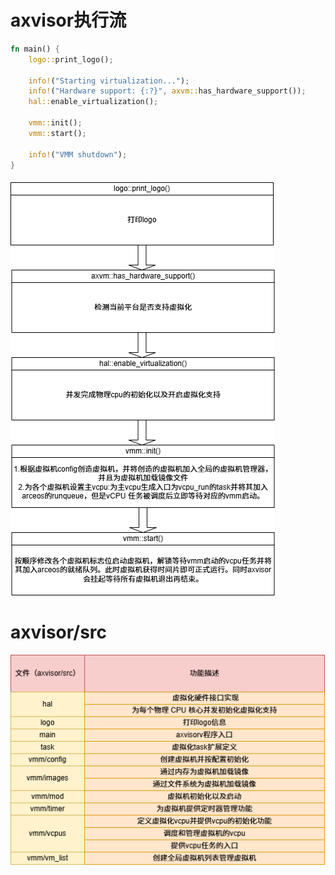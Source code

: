 # axvisor执行流

```rust
fn main() {
    logo::print_logo();

    info!("Starting virtualization...");
    info!("Hardware support: {:?}", axvm::has_hardware_support());
    hal::enable_virtualization();

    vmm::init();
    vmm::start();

    info!("VMM shutdown");
}
```

#### ![main().drawio](https://github.com/LearningOS/learning-hypervisor-record-from-chen-hong/blob/main/photo_gallery/main().drawio.png)

# axvisor/src



![axvisor_src.drawio](https://github.com/LearningOS/learning-hypervisor-record-from-chen-hong/blob/main/photo_gallery/axvisor_src.drawio.png)

